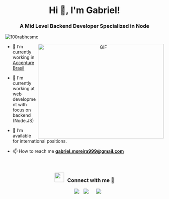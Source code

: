 <h1 align="center">Hi 👋, I'm Gabriel!</h1>
<h3 align="center">A Mid Level Backend Developer Specialized in Node</h3>

<p align="left"> <img src="https://komarev.com/ghpvc/?username=gabeMoreira&label=Profile%20views&color=0e75b6&style=flat" alt="100rabhcsmc" /> </p>

<a target="_blank" align="center">
  <img align="right" top="500" height="300" width="400" alt="GIF" src="https://media.giphy.com/media/SWoSkN6DxTszqIKEqv/giphy.gif">
</a>

- 🔭 I’m currently working in <a href="https://www.linkedin.com/company/accenturebrasil" target="blank">Accenture Brasil</a>

- 🌱 I'm currently working at web development with focus on backend (Node.JS)

- 🤝 I’m available for international positions.

- 📫 How to reach me **gabriel.moreira999@gmail.com**
<br/>
<h3 align="center" > <img src="https://media.giphy.com/media/iY8CRBdQXODJSCERIr/giphy.gif" width="30" height="30" style="margin-right: 10px;">Connect with me 🤝 </h3>

<p align="center">

 <div align="center"  class="icons-social" style="margin-left: 10px;">
        <a style="margin-left: 10px;"  target="_blank" href="https://www.linkedin.com/in/gabriel-moreira-b46a2b138/">
			<img src="https://img.icons8.com/doodle/40/000000/linkedin--v2.png"></a>
        <a style="margin-left: 10px;" target="_blank" href="https://github.com/gabeMoreira">
		<img src="https://img.icons8.com/doodle/40/000000/github--v1.png"></a>
	   <a style="margin-left: 10px;" target="_blank" href="https://dev.to/100rabhcsmc">
        <a style="margin-left: 10px;" target="_blank" href="https://www.instagram.com/gabrielsmm/">
			<img src="https://img.icons8.com/doodle/40/000000/instagram-new--v2.png"></a>


</p>
